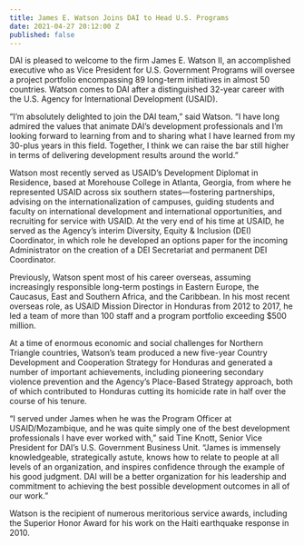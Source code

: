 ```yaml
---
title: James E. Watson Joins DAI to Head U.S. Programs
date: 2021-04-27 20:12:00 Z
published: false
---
```


DAI is pleased to welcome to the firm James E. Watson II, an accomplished executive who as Vice President for U.S. Government Programs will oversee a project portfolio encompassing 89 long-term initiatives in almost 50 countries. Watson comes to DAI after a distinguished 32-year career with the U.S. Agency for International Development (USAID).

“I’m absolutely delighted to join the DAI team,” said Watson. “I have long admired the values that animate DAI’s development professionals and I’m looking forward to learning from and to sharing what I have learned from my 30-plus years in this field. Together, I think we can raise the bar still higher in terms of delivering development results around the world.”

Watson most recently served as USAID’s Development Diplomat in Residence, based at Morehouse College in Atlanta, Georgia, from where he represented USAID across six southern states—fostering partnerships, advising on the internationalization of campuses, guiding students and faculty on international development and international opportunities, and recruiting for service with USAID. At the very end of his time at USAID, he served as the Agency’s interim Diversity, Equity & Inclusion (DEI) Coordinator, in which role he developed an options paper for the incoming Administrator on the creation of a DEI Secretariat and permanent DEI Coordinator.

Previously, Watson spent most of his career overseas, assuming increasingly responsible long-term postings in Eastern Europe, the Caucasus, East and Southern Africa, and the Caribbean. In his most recent overseas role, as USAID Mission Director in Honduras from 2012 to 2017, he led a team of more than 100 staff and a program portfolio exceeding $500 million. 

At a time of enormous economic and social challenges for Northern Triangle countries, Watson’s team produced a new five-year Country Development and Cooperation Strategy for Honduras and generated a number of important achievements, including pioneering secondary violence prevention and the Agency’s Place-Based Strategy approach, both of which contributed to Honduras cutting its homicide rate in half over the course of his tenure.

“I served under James when he was the Program Officer at USAID/Mozambique, and he was quite simply one of the best development professionals I have ever worked with,” said Tine Knott, Senior Vice President for DAI’s U.S. Government Business Unit. “James is immensely knowledgeable, strategically astute, knows how to relate to people at all levels of an organization, and inspires confidence through the example of his good judgment. DAI will be a better organization for his leadership and commitment to achieving the best possible development outcomes in all of our work.”

Watson is the recipient of numerous meritorious service awards, including the Superior Honor Award for his work on the Haiti earthquake response in 2010. 